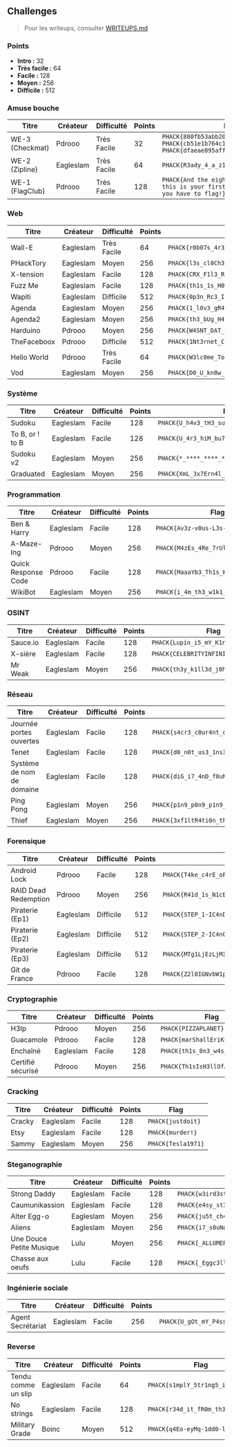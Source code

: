 ## Challenges

> Pour les writeups, consulter [WRITEUPS.md](WRITEUPS.md)

### Points

* **Intro :** 32  
* **Très facile :** 64  
* **Facile :** 128  
* **Moyen :** 256  
* **Difficile :** 512  

### Amuse bouche

| Titre           | Créateur  | Difficulté  | Points | Flag                                                                                                                            |
|-----------------|-----------|-------------|--------|---------------------------------------------------------------------------------------------------------------------------------|
| WE-3 (Checkmat) | Pdrooo    | Très Facile | 32     | `PHACK{880fb53abb202e8d8330484769ff5cff}`<br>`PHACK{cb51e1b764c10a01c5983e99f3d8d386}`<br>`PHACK{dfaeae895affceded666b09df2e763b1}` |
| WE-2 (Zipline)  | Eagleslam | Très Facile | 64     | `PHACK{R3ady_4_a_z1pl1n3_r1d3}`                                                                                                 |
| WE-1 (FlagClub) | Pdrooo    | Très Facile | 128    | `PHACK{And the eighth and final rule, if this is your first night at Flag Club, you have to flag!}`                             |

### Web

| Titre       | Créateur  | Difficulté  | Points | Flag                                       |
|-------------|-----------|-------------|--------|--------------------------------------------|
| Wall-E      | Eagleslam | Très Facile | 64     | `PHACK{r0b07s_4r3_tH3_n3w_hUm4Ns}`         |
| PHackTory   | Eagleslam | Moyen       | 256    | `PHACK{l3s_cl0Ch3s_s0nT_p4s5ees_!}`        |
| X-tension   | Eagleslam | Facile      | 128    | `PHACK{CRX_F1l3_R3v3rs1nG}`                |
| Fuzz Me     | Eagleslam | Facile      | 128    | `PHACK{th1s_1s_H0w_w3_d0_enum3r4ti0n_m4n}` |
| Wapiti      | Eagleslam | Difficile   | 512    | `PHACK{0p3n_Rc3_In_Kib4n4_i5_gR34t_p0w3r}` |
| Agenda      | Eagleslam | Moyen       | 256    | `PHACK{1_l0v3_gR4pHQl_1ntR0sp3ct10n}`      |
| Agenda2     | Eagleslam | Moyen       | 256    | `PHACK{th3_bUg_H4s_mut4t3d}`               |
| Harduino    | Pdrooo    | Moyen       | 256    | `PHACK{W4SNT_DAT_HARD_AFT3R_ALL}`          |
| TheFaceboox | Pdrooo    | Difficile   | 512    | `PHACK{1Nt3rnet_C'e7ait_m1euX_Av@nt!:(}`   |
| Hello World | Pdrooo    | Très Facile | 64     | `PHACK{W3lc0me_To_7h3_H4ch1ng_WooorlD!!}`  |
| Vod         | Eagleslam | Moyen       | 256    | `PHACK{D0_U_kn0w_sQLm4p?}`                 |

### Système

| Titre           | Créateur  | Difficulté | Points | Flag                                        |
|-----------------|-----------|------------|--------|---------------------------------------------|
| Sudoku          | Eagleslam | Facile     | 128    | `PHACK{U_h4v3_tH3_suP3r_P0w3r}`             |
| To B, or ! to B | Eagleslam | Facile     | 128    | `PHACK{U_4r3_hiM_bu7_h3's_n07_U}`           |
| Sudoku v2       | Eagleslam | Moyen      | 256    | `PHACK{*_****_****_****_***_**_*_****_***}` |
| Graduated       | Eagleslam | Moyen      | 256    | `PHACK{XmL_3x7Ern4l_3n7i7iEs_fr0m_b4sH}`    |

### Programmation

| Titre               | Créateur  | Difficulté | Points | Flag                                  |
|---------------------|-----------|------------|--------|---------------------------------------|
| Ben & Harry         | Eagleslam | Facile     | 128    | `PHACK{Av3z-v0us-L3s-b4s3s?}`         |
| A-Maze-Ing          | Pdrooo    | Moyen      | 256    | `PHACK{M4zEs_4Re_7rUly_4m@zIng}`      |
| Quick Response Code | Pdrooo    | Facile     | 128    | `PHACK{MaaaYb3_Th1s_Waas_Overk1lL?!}` |
| WikiBot             | Eagleslam | Moyen      | 256    | `PHACK{i_4m_th3_w1k1_b0t}`            |

### OSINT

| Titre    | Créateur  | Difficulté | Points | Flag                                  |
|----------|-----------|------------|--------|---------------------------------------|
| Sauce.io | Eagleslam | Facile     | 128    | `PHACK{Lupin_i5_mY_K1nG_ Follow_Us}`  |
| X-sière  | Eagleslam | Facile     | 128    | `PHACK{CELEBRITYINFINITY}`            |
| Mr Weak  | Eagleslam | Moyen      | 256    | `PHACK{th3y_k1ll3d_j0hN_wicK_s_d0g!}` |


### Réseau

| Titre                     | Créateur  | Difficulté | Points | Flag                                                              |
|---------------------------|-----------|------------|--------|-------------------------------------------------------------------|
| Journée portes ouvertes   | Eagleslam | Facile     | 128    | `PHACK{s4cr3_c0ur4nt_d'R}`                                        |
| Tenet                     | Eagleslam | Facile     | 128    | `PHACK{d0_n0t_us3_1ns3cUr3_pR0t0c0l}`                             |
| Système de nom de domaine | Eagleslam | Facile     | 128    | `PHACK{diG_i7_4nD_f0uNd_i7_In_y0uR_dNs}`                          |
| Ping Pong                 | Eagleslam | Moyen      | 256    | `PHACK{p1n9_p0n9_p1n9_p0n9_qu1_4_d3j4_j0u3_4u_73nn15_d3_74813_?}` |
| Thief                     | Eagleslam | Moyen      | 256    | `PHACK{3xf1ltR4ti0n_thRoUgh_dNs}`                                 |

### Forensique

| Titre                | Créateur  | Difficulté | Points | Flag                                              |
|----------------------|-----------|------------|--------|---------------------------------------------------|
| Android Lock         | Pdrooo    | Facile     | 128    | `PHACK{T4ke_c4rE_oF_Ur_B4cKupS!}`                 |
| RAID Dead Redemption | Pdrooo    | Moyen      | 256    | `PHACK{R41d_1s_N1cE_7hANk_U2_m4s7ok_3000!!}`      |
| Piraterie (Ep1)      | Eagleslam | Difficile  | 512    | `PHACK{STEP_1-IC4nD0Wh4TuD0}`                     |
| Piraterie (Ep2)      | Eagleslam | Difficile  | 512    | `PHACK{STEP_2-IC4nCwH4TUC}`                       |
| Piraterie (Ep3)      | Eagleslam | Difficile  | 512    | `PHACK{MTg1LjEzLjM3Ljk5OjEzMzc=}`                 |
| Git de France        | Pdrooo    | Facile     | 128    | `PHACK{Z2l0IGNvbW1pdCAtbSAiRXogZ2l0IDp0YWRhOiI=}` |

### Cryptographie

| Titre             | Créateur  | Difficulté | Points | Flag                            |
|-------------------|-----------|------------|--------|---------------------------------|
| H3lp              | Pdrooo    | Moyen      | 256    | `PHACK{PIZZAPLANET}`            |
| Guacamole         | Pdrooo    | Facile     | 128    | `PHACK{marShallEriKSen}`        |
| Enchaîné          | Eagleslam | Facile     | 128    | `PHACK{th1s_0n3_w4s_HiDD3n}`    |
| Certifié sécurisé | Pdrooo    | Moyen      | 256    | `PHACK{Th1sIsH3llOfAP4ssw0rd!}` |

### Cracking

| Titre  | Créateur  | Difficulté | Points | Flag               |
|--------|-----------|------------|--------|--------------------|
| Cracky | Eagleslam | Facile     | 128    | `PHACK{justdoit}`  |
| Etsy   | Eagleslam | Facile     | 128    | `PHACK{murder!}`   |
| Sammy  | Eagleslam | Moyen      | 256    | `PHACK{Tesla1971}` |

### Steganographie

| Titre                    | Créateur  | Difficulté | Points | Flag                                                                                                                                                                   |
|--------------------------|-----------|------------|--------|------------------------------------------------------------------------------------------------------------------------------------------------------------------------|
| Strong Daddy             | Eagleslam | Facile     | 128    | `PHACK{w3ird3st_5t3gan0_3v3r}`                                                                                                                                         |
| Caumunikassion           | Eagleslam | Facile     | 128    | `PHACK{e4sy_st3g4n0_rigH7?}`                                                                                                                                           |
| Alter Egg-o              | Eagleslam | Moyen      | 256    | `PHACK{ju5t_ch4ng3d_a_m4gic_nUmb3R_i5_i7_b4d?}`                                                                                                                        |
| Aliens                   | Eagleslam | Moyen      | 256    | `PHACK{i7_s0uNds_l1k3_w3jd3n3}`                                                                                                                                        |
| Une Douce Petite Musique | Lulu      | Moyen      | 256    | `PHACK{_ALLUMER_LE_FEU_ALLUMER_LE_FEU_ET_FAIRE_DANSER_LES_DIABLES_ET_LES_DIEUX_ALLUMER_LE_FEU_ALLUMER_LE_FEU_ET_VOIR_GRANDIR_LA_FLAMME_DANS_VOS_YEUX_ALLUMER_LE_FEU_}` |
| Chasse aux oeufs         | Lulu      | Facile     | 128    | `PHACK{_Eggc3ll3nt_ch4ll3ng3_1sn't_it_?!?_}`                                                                                                                           |

### Ingénierie sociale

| Titre             | Créateur  | Difficulté | Points | Flag                                               |
|-------------------|-----------|------------|--------|----------------------------------------------------|
| Agent Secrétariat | Eagleslam | Facile     | 256    | `PHACK{U_gOt_mY_P4sswOrD_wi7h_s0ci4l_3ngin33ring}` |

### Reverse

| Titre               | Créateur  | Difficulté | Points | Flag                             |
|---------------------|-----------|------------|--------|----------------------------------|
| Tendu comme un slip | Eagleslam | Facile     | 64     | `PHACK{s1mplY_5tr1ng5_i7}`       |
| No strings          | Eagleslam | Facile     | 128    | `PHACK{r34d_it_fR0m_th3_in5ide}` |
| Military Grade      | Boinc     | Moyen      | 512    | `PHACK{q4Eo-eyMq-1dd0-leKx}`     |
